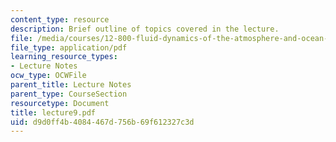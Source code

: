 ```yaml
---
content_type: resource
description: Brief outline of topics covered in the lecture.
file: /media/courses/12-800-fluid-dynamics-of-the-atmosphere-and-ocean-fall-2004/d9d0ff4b4084467d756b69f612327c3d_lecture9.pdf
file_type: application/pdf
learning_resource_types:
- Lecture Notes
ocw_type: OCWFile
parent_title: Lecture Notes
parent_type: CourseSection
resourcetype: Document
title: lecture9.pdf
uid: d9d0ff4b-4084-467d-756b-69f612327c3d
---
```


